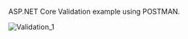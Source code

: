 ASP.NET Core Validation example using POSTMAN.

![Validation_1](https://github.com/Boniek1989/ModelValidationsExample/assets/152004933/46f3873b-02fb-4241-b533-db0ba53993c8)
